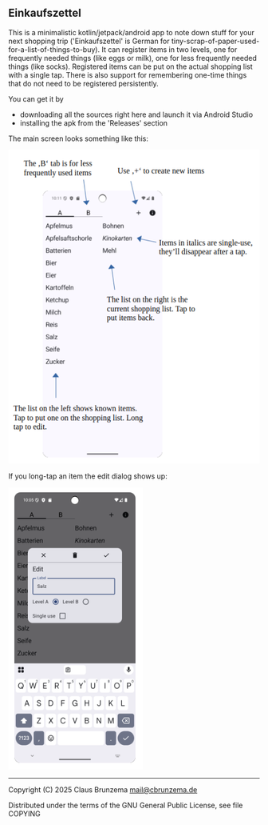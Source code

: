 ## Einkaufszettel

This is a minimalistic kotlin/jetpack/android app to note down stuff
for your next shopping trip ('Einkaufszettel' is German for
tiny-scrap-of-paper-used-for-a-list-of-things-to-buy). It can register
items in two levels, one for frequently needed things (like eggs or
milk), one for less frequently needed things (like socks). Registered
items can be put on the actual shopping list with a single tap. There
is also support for remembering one-time things that do not need to be
registered persistently.

You can get it by 

* downloading all the sources right here and launch it via Android Studio 
* installing the apk from the 'Releases' section

The main screen looks something like this:

![main screen](images/screenshot-main.png)

If you long-tap an item the edit dialog shows up:

![edit dialog](images/screenshot-edit.png)

---
Copyright (C) 2025 Claus Brunzema <mail@cbrunzema.de>

Distributed under the terms of the GNU General Public License, see 
file COPYING
